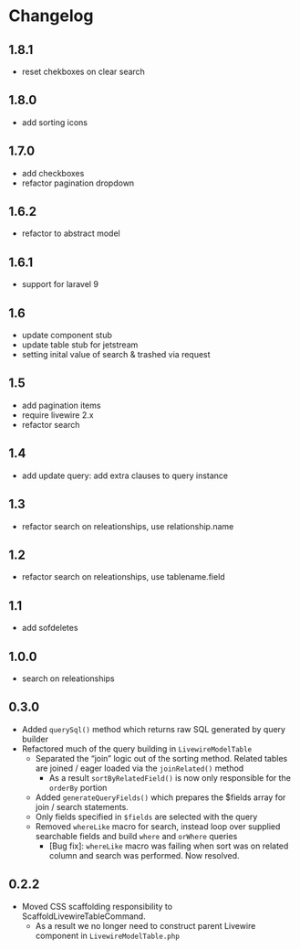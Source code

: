 # Changelog
## 1.8.1
- reset chekboxes on clear search 
## 1.8.0
- add sorting icons
## 1.7.0
- add checkboxes
- refactor pagination dropdown
## 1.6.2
- refactor to abstract model
## 1.6.1
- support for laravel 9
## 1.6
- update component stub
- update table stub for jetstream
- setting inital value of search & trashed via request

## 1.5
- add pagination items
- require livewire 2.x
- refactor search
## 1.4
- add update query: add extra clauses to query instance
## 1.3
- refactor search on releationships, use relationship.name
## 1.2
- refactor search on releationships, use tablename.field
## 1.1
- add sofdeletes
## 1.0.0
- search on releationships
## 0.3.0
- Added `querySql()` method which returns raw SQL generated by query builder
- Refactored much of the query building in `LivewireModelTable`
	- Separated the “join” logic out of the sorting method. Related tables are joined / eager loaded via the `joinRelated()` method
		- As a result `sortByRelatedField()` is now only responsible for the `orderBy` portion
    - Added `generateQueryFields()` which prepares the $fields array for join / search statements.
	- Only fields specified in `$fields` are selected with the query
	- Removed `whereLike` macro for search, instead loop over supplied searchable fields and build `where` and `orWhere` queries
		- [Bug fix]: `whereLike` macro was failing when sort was on related column and search was performed. Now resolved.


## 0.2.2
- Moved CSS scaffolding responsibility to ScaffoldLivewireTableCommand.
	- As a result we no longer need to construct parent Livewire component in `LivewireModelTable.php`
